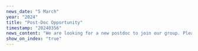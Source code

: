 ```yaml
---
news_date: "5 March"
year: "2024"
title: "Post-Doc Opportunity"
timestamp: "20240356"
news_content: "We are looking for a new postdoc to join our group. Please check the <a href="https://torrvision.com/recruitment/"> recruitment page </a> for details."
show_on_index: "true"
---
```

